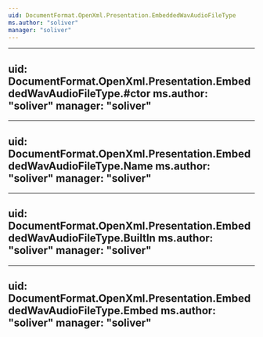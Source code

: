 ```yaml
---
uid: DocumentFormat.OpenXml.Presentation.EmbeddedWavAudioFileType
ms.author: "soliver"
manager: "soliver"
---
```


---
uid: DocumentFormat.OpenXml.Presentation.EmbeddedWavAudioFileType.#ctor
ms.author: "soliver"
manager: "soliver"
---

---
uid: DocumentFormat.OpenXml.Presentation.EmbeddedWavAudioFileType.Name
ms.author: "soliver"
manager: "soliver"
---

---
uid: DocumentFormat.OpenXml.Presentation.EmbeddedWavAudioFileType.BuiltIn
ms.author: "soliver"
manager: "soliver"
---

---
uid: DocumentFormat.OpenXml.Presentation.EmbeddedWavAudioFileType.Embed
ms.author: "soliver"
manager: "soliver"
---
